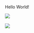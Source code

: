 Hello World!

<img src="https://github-readme-stats.vercel.app/api/top-langs/?username=Dzeko9&layout=compact"><br><br>
<img src="https://github-readme-stats.vercel.app/api?username=Dzeko9&show_icons=true">
